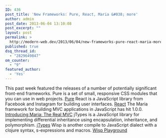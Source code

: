 ```yaml
---
ID: 436
post_title: 'New Frameworks: Pure, React, Maria &#038; more'
author: admin
post_date: 2013-06-04 13:10:08
post_excerpt: ""
layout: post
permalink: >
  http://modern-web.dev/2013/06/04/new-frameworks-pure-react-maria-more/
published: true
dsq_thread_id:
  - "2829649847"
om_counter:
  - "9"
featured_author:
  - 'Yes'
---
```

This past week featured the releases of a number of potentially significant front-end frameworks. Pure is a set of small, responsive CSS modules that you can use in web projects. [Pure][1] React is a JavaScript library from Facebook and Instagram for building user interfaces. [React][2] The Maria framework for building MVC applications in JavaScript has hit 1.0.0. [Introducing Maria: The Real MVC][3] jTypes is a JavaScript library for implementing differential inheritance using encapsulation, inheritance, and polymorphism. [jTypes][4] Wisp is another compile to JavaScript dialect with a clojure syntax, s-expressions and macros. [Wisp Playground][5]

 [1]: http://purecss.io/
 [2]: http://facebook.github.io/react/index.html
 [3]: http://peter.michaux.ca/articles/introducing-maria-the-real-mvc
 [4]: http://www.jtypes.com/
 [5]: http://jeditoolkit.com/try-wisp/